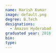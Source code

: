 ```yaml
---
name: Harish Kumar
image: default.png
degree: B.Tech 
designations: 
  - Amazon Hyderabad
graduated year: 2016
bio:
type: 
---
```


